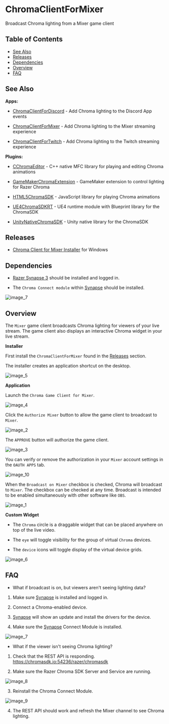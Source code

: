 # ChromaClientForMixer
Broadcast Chroma lighting from a Mixer game client

## Table of Contents

* [See Also](#see-also)
* [Releases](#releases)
* [Dependencies](#dependencies)
* [Overview](#overview)
* [FAQ](#faq)

## See Also

**Apps:**

- [ChromaClientForDiscord](https://github.com/tgraupmann/ChromaDiscordApp) - Add Chroma lighting to the Discord App events

- [ChromaClientForMixer](https://github.com/tgraupmann/ChromaClientForMixer) - Add Chroma lighting to the Mixer streaming experience

- [ChromaClientForTwitch](https://github.com/tgraupmann/ChromaTwitchExtension) - Add Chroma lighting to the Twitch streaming experience

**Plugins:**

- [CChromaEditor](https://github.com/RazerOfficial/CChromaEditor) - C++ native MFC library for playing and editing Chroma animations

- [GameMakerChromaExtension](https://github.com/RazerOfficial/GameMakerChromaExtension) - GameMaker extension to control lighting for Razer Chroma

- [HTML5ChromaSDK](https://github.com/RazerOfficial/HTML5ChromaSDK) - JavaScript library for playing Chroma animations

- [UE4ChromaSDKRT](https://github.com/RazerOfficial/UE4ChromaSDKRT) - UE4 runtime module with Blueprint library for the ChromaSDK

- [UnityNativeChromaSDK](https://github.com/RazerOfficial/UnityNativeChromaSDK) - Unity native library for the ChromaSDK

## Releases

* [Chroma Client for Mixer Installer](https://github.com/tgraupmann/ChromaClientForMixer/releases) for Windows

## Dependencies

* [Razer Synapse 3](https://www.razer.com/synapse-3) should be installed and logged in.

* The `Chroma Connect module` within [Synapse](https://www.razer.com/synapse-3) should be installed.

![image_7](images/image_7.png)

## Overview

The `Mixer` game client broadcasts Chroma lighting for viewers of your live stream. The game client also displays an interactive Chroma widget in your live stream.

**Installer**

First install the `ChromaClientForMixer` found in the [Releases](#releases) section.

The installer creates an application shortcut on the desktop.

![image_5](images/image_5.png)

**Application**

Launch the `Chroma Game Client for Mixer`.

![image_4](images/image_4.png)

Click the `Authorize Mixer` button to allow the game client to broadcast to `Mixer`.

![image_2](images/image_2.png)

The `APPROVE` button will authorize the game client.

![image_3](images/image_3.png)

You can verify or remove the authorization in your `Mixer` account settings in the `OAUTH APPS` tab.

![image_10](images/image_10.png)

When the `Broadcast on Mixer` checkbox is checked, Chroma will broadcast to `Mixer`. The checkbox can be checked at any time. Broadcast is intended to be enabled simultaneously with other software like `OBS`.

![image_1](images/image_1.png)

**Custom Widget**

* The `Chroma` circle is a draggable widget that can be placed anywhere on top of the live video.

* The `eye` will toggle visibility for the group of virtual `Chroma` devices.

* The `device` icons will toggle display of the virtual device grids.

![image_6](images/image_6.png)

## FAQ ##

* What if broadcast is on, but viewers aren't seeing lighting data?

1. Make sure [Synapse](https://www.razer.com/synapse-3) is installed and logged in.

2. Connect a Chroma-enabled device.

3. [Synapse](https://www.razer.com/synapse-3) will show an update and install the drivers for the device.

4. Make sure the [Synapse](https://www.razer.com/synapse-3) Connect Module is installed.

![image_7](images/image_7.png)

* What if the viewer isn't seeing Chroma lighting?

1. Check that the REST API is responding. https://chromasdk.io:54236/razer/chromasdk

2. Make sure the Razer Chroma SDK Server and Service are running.

![image_8](images/image_8.png)

3. Reinstall the Chroma Connect Module.

![image_9](images/image_9.png)

4. The REST API should work and refresh the Mixer channel to see Chroma lighting.
